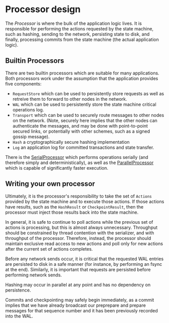 # Processor design

The *Processor* is where the bulk of the application logic lives.  It is responsible for performing the actions requested by the state machine, such as hashing, sending to the network, persisting state to disk, and finally, processing commits from the state machine (the actual application logic).

## Builtin Processors

There are two builtin processors which are suitable for many applications.  Both processors work under the assumption that the application provides five components:

* `RequestStore` which can be used to persistently store requests as well as retreive them to forward to other nodes in the network.
* `WAL` which can be used to persistently store the state machine critical operations log.
* `Transport` which can be used to securely route messages to other nodes on the network. (Note, securely here implies that the other nodes can authenticate the messages, and may be done with point-to-point secured links, or potentially with other schemes, such as a signed gossip message).
* `Hash` a cryptographically secure hashing implementation
* `Log` an application log for committed transactions and state transfer.


There is the [SerialProcessor](https://github.com/hyperledger-labs/mirbft/blob/master/processor.go) which performs operations serially (and therefore simply and deterministically), as well as the [ParallelProcessor](https://github.com/hyperledger-labs/mirbft/blob/master/processor.go) which is capable of significantly faster execution.

## Writing your own processor

Ultimately, it is the processor's responsibility to take the set of `Actions` provided by the state machine and to execute those actions.  If those actions have results, such as the `HashResult` or `CheckpointResult`, then the processor must inject those results back into the state machine.

In general, it is safe to continue to poll actions while the previous set of actions is processing, but this is almost always unnecessary.  Throughput should be constrained by thread contention with the serializer, and with throughput of the processor.  Therefore, instead, the processor should maintain exclusive read access to new actions and poll only for new actions after the current set of actions completes.

Before any network sends occur, it is critical that the requested WAL entries are persisted to disk in a safe manner (for instance, by performing an fsync at the end).  Similarly, it is important that requests are persisted before performing network sends.

Hashing may occur in parallel at any point and has no dependency on persistence.

Commits and checkpointing may safely begin immediately, as a commit implies that we have already broadcast our preprepare and prepare messages for that sequence number and it has been previously recorded into the WAL.

